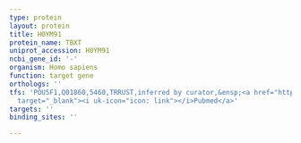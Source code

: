 ```yaml
---
type: protein
layout: protein
title: H0YM91
protein_name: TBXT
uniprot_accession: H0YM91
ncbi_gene_id: '-'
organism: Homo sapiens
function: target gene
orthologs: ''
tfs: 'POU5F1,Q01860,5460,TRRUST,inferred by curator,&ensp;<a href="https://www.ncbi.nlm.nih.gov/pubmed/?term=29087512%5Buid%5D+OR+17068183%5Buid%5D"
  target="_blank"><i uk-icon="icon: link"></i>Pubmed</a>'
targets: ''
binding_sites: ''

---
```


